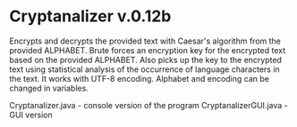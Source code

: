 # Cryptanalizer v.0.12b
Encrypts and decrypts the provided text with Caesar's algorithm from the provided ALPHABET.
Brute forces an encryption key for the encrypted text based on the provided ALPHABET.
Also picks up the key to the encrypted text using statistical analysis of the occurrence of language characters in the text. 
It works with UTF-8 encoding. Alphabet and encoding can be changed in variables.

Cryptanalizer.java - console version of the program
CryptanalizerGUI.java - GUI version
